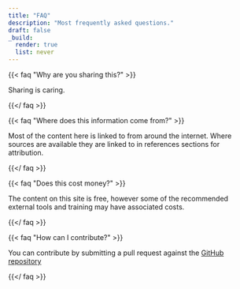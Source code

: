 ```yaml
---
title: "FAQ"
description: "Most frequently asked questions."
draft: false
_build:
  render: true
  list: never
---
```


{{< faq "Why are you sharing this?" >}}

Sharing is caring.

{{</ faq >}}

{{< faq "Where does this information come from?" >}}

Most of the content here is linked to from around the internet. Where sources are available they are linked to in references sections for attribution.

{{</ faq >}}

{{< faq "Does this cost money?" >}}

The content on this site is free, however some of the recommended external tools and training may have associated costs.

{{</ faq >}}

{{< faq "How can I contribute?" >}}

You can contribute by submitting a pull request against the [GitHub repository](https://github.com/salt-labs/docs)

{{</ faq >}}
